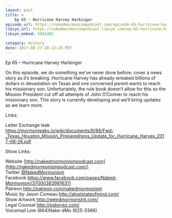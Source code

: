 ```yaml
---
layout: post
title: >
    Ep 65 - Hurricane Harvey Harbinger
episode_url: https://nakedmormonismpodcast.com/episode-65-hurricane-harvey-harbinger/
libsyn_url: https://nakedmormonismpodcast.libsyn.com/ep-65-hurricane-harvey-harbinger
libsyn_embed: 5681403

category: History
date: 2017-08-27 20:13:29 PDT
---
```


Ep 65 – Hurricane Harvey Harbinger

On this episode, we do something we’ve never done before; cover a news
story as it’s breaking. Hurricane Harvey has already wreaked billions of
dollars in devastation on Texas and one concerned parent wants to reach
his missionary son. Unfortunately, the rule book doesn’t allow for this
so the Mission President cut off all attempts of John O’Conner to reach
his missionary son. This story is currently developing and we’ll bring
updates as we learn more.

Links:

Letter Exchange leak  
<https://mormonleaks.io/wiki/documents/8/86/Fwd-_Texas_Houston_Mission_Preparedness_Update_for_Hurricane_Harvey_2017-08-26.pdf>

Show Links:

Website [http://nakedmormonismpodcast.com](http://nakedmormonismpodcast.com/)  
Twitter [@NakedMormonism](https://twitter.com/NakedMormonism)  
Facebook <https://www.facebook.com/pages/Naked-Mormonism/370003839816311>  
Patreon <http://patreon.com/nakedmormonism>  
Music by Jason Comeau <http://aloststateofmind.com/>  
Show Artwork <http://weirdmormonshit.com/>  
Legal Counsel <http://patorrez.com/>  
Voicemail Line (864)Nake-dMo (625-3366)
